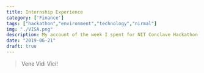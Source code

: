 ```yaml
---
title: Internship Experience
category: ['Finance']
tags: ["hackathon","environment","technology","nirmal"]
img: "./VISA.png"
description: My account of the week I spent for NIT Conclave Hackathon at NITRKL.
date: "2019-06-21"
draft: true
---
```


> Vene Vidi Vici!